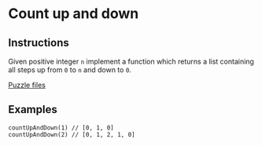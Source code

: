 # Count up and down

## Instructions

Given positive integer `n` implement a function which returns a list containing all steps up from `0` to `n` and down to `0`.

[Puzzle files](.)

## Examples

```
countUpAndDown(1) // [0, 1, 0]
countUpAndDown(2) // [0, 1, 2, 1, 0]
```
